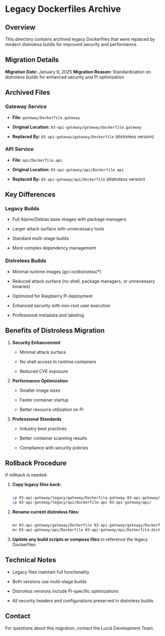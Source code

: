 # Legacy Dockerfiles Archive

## Overview

This directory contains archived legacy Dockerfiles that were replaced by modern distroless builds for improved security and performance.

## Migration Details

**Migration Date:** January 9, 2025
**Migration Reason:** Standardization on distroless builds for enhanced security and Pi optimization

## Archived Files

### Gateway Service

- **File:** `gateway/Dockerfile.gateway`

- **Original Location:** `03-api-gateway/gateway/Dockerfile.gateway`

- **Replaced By:** `03-api-gateway/gateway/Dockerfile` (distroless version)

### API Service

- **File:** `api/Dockerfile.api`

- **Original Location:** `03-api-gateway/api/Dockerfile.api`

- **Replaced By:** `03-api-gateway/api/Dockerfile` (distroless version)

## Key Differences

### Legacy Builds

- Full Alpine/Debian base images with package managers

- Larger attack surface with unnecessary tools

- Standard multi-stage builds

- More complex dependency management

### Distroless Builds

- Minimal runtime images (gcr.io/distroless/*)

- Reduced attack surface (no shell, package managers, or unnecessary binaries)

- Optimized for Raspberry Pi deployment

- Enhanced security with non-root user execution

- Professional metadata and labeling

## Benefits of Distroless Migration

1. **Security Enhancement**

   - Minimal attack surface

   - No shell access in runtime containers

   - Reduced CVE exposure

1. **Performance Optimization**

   - Smaller image sizes

   - Faster container startup

   - Better resource utilization on Pi

1. **Professional Standards**

   - Industry best practices

   - Better container scanning results

   - Compliance with security policies

## Rollback Procedure

If rollback is needed:

1. **Copy legacy files back:**

   ```bash

   cp 03-api-gateway/legacy/gateway/Dockerfile.gateway 03-api-gateway/gateway/
   cp 03-api-gateway/legacy/api/Dockerfile.api 03-api-gateway/api/

   ```

1. **Rename current distroless files:**

   ```bash

   mv 03-api-gateway/gateway/Dockerfile 03-api-gateway/gateway/Dockerfile.distroless
   mv 03-api-gateway/api/Dockerfile 03-api-gateway/api/Dockerfile.distroless

   ```

1. **Update any build scripts or compose files** to reference the legacy Dockerfiles

## Technical Notes

- Legacy files maintain full functionality

- Both versions use multi-stage builds

- Distroless versions include Pi-specific optimizations

- All security headers and configurations preserved in distroless builds

## Contact

For questions about this migration, contact the Lucid Development Team.
